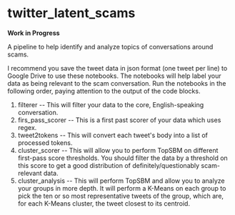 # twitter_latent_scams

**Work in Progress**

A pipeline to help identify and analyze topics of conversations around scams.

I recommend you save the tweet data in json format (one tweet per line) to Google Drive to use these notebooks. The notebooks will help label your data as being relevant to the scam conversation.
Run the notebooks in the following order, paying attention to the output of the code blocks.
1. filterer -- This will filter your data to the core, English-speaking conversation.
2. firs_pass_scorer -- This is a first past scorer of your data which uses regex.
3. tweet2tokens -- This will convert each tweet's body into a list of processed tokens.
4. cluster_scorer -- This will allow you to perform TopSBM on different first-pass score thresholds. You should filter the data by a threshold on this score to get a good distribution of definitely/questionably scam-relevant data.
5. cluster_analysis -- This will perform TopSBM and allow you to analyze your groups in more depth. It will perform a K-Means on each group to pick the ten or so most representative tweets of the group, which are, for each K-Means cluster, the tweet closest to its centroid.

